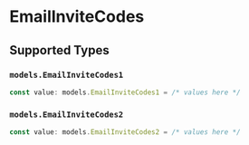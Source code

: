 # EmailInviteCodes


## Supported Types

### `models.EmailInviteCodes1`

```typescript
const value: models.EmailInviteCodes1 = /* values here */
```

### `models.EmailInviteCodes2`

```typescript
const value: models.EmailInviteCodes2 = /* values here */
```

